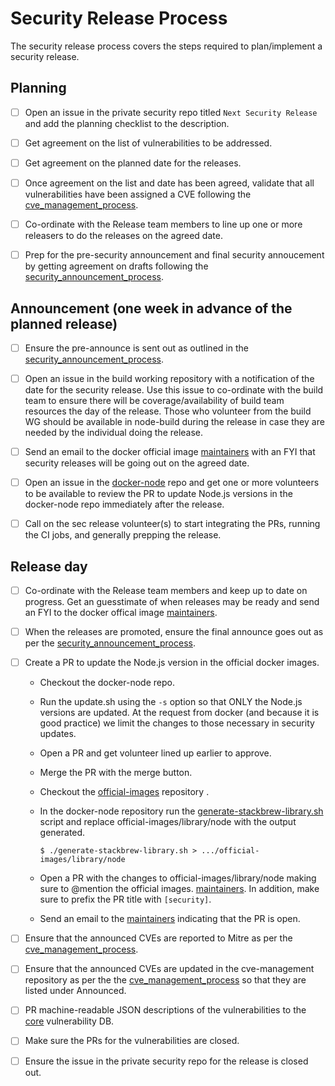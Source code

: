 # Security Release Process

The security release process covers the steps required to plan/implement
a security release.


## Planning

- [ ] Open an issue in the private security repo titled `Next Security Release`
  and add the planning checklist to the description.

- [ ] Get agreement on the list of vulnerabilities to be addressed.

- [ ] Get agreement on the planned date for the releases.

- [ ] Once agreement on the list and date has been agreed, validate that all
  vulnerabilities have been assigned a CVE following the
  [cve_management_process](https://github.com/nodejs/security-wg/blob/master/processes/cve_management_process.md).

- [ ] Co-ordinate with the Release team members to line up one or more releasers
  to do the releases on the agreed date.

- [ ] Prep for the pre-security announcement and final security annoucement by
  getting agreement on drafts following the
  [security_announcement_process](https://github.com/nodejs/security-wg/blob/master/processes/security_annoucement_process.md). 

## Announcement (one week in advance of the planned release)

- [ ] Ensure the pre-announce is sent out as outlined in the
  [security_announcement_process](https://github.com/nodejs/security-wg/blob/master/processes/security_annoucement_process.md). 

- [ ] Open an issue in the build working repository with a notification of the
  date for the security release.  Use this issue to co-ordinate with the build
  team to ensure there will be coverage/availability of build team resources the
  day of the release. Those who volunteer from the build WG should be available
  in node-build during the release in case they are needed by the individual
  doing the release.

- [ ] Send an email to the docker official image
  [maintainers](https://github.com/docker-library/official-images/blob/master/MAINTAINERS)
  with an FYI that security releases will be going out on the agreed date.

- [ ] Open an issue in the [docker-node](https://github.com/nodejs/docker-node)
  repo and get one or more volunteers to be available to review the PR to update
  Node.js versions in the docker-node repo immediately after the release.

- [ ] Call on the sec release volunteer(s) to start integrating the PRs, running
  the CI jobs, and generally prepping the release.

## Release day

- [ ] Co-ordinate with the Release team members and keep up to date on progress.
  Get an guesstimate of when releases may be ready and send an FYI to the docker
  offical image
  [maintainers](https://github.com/docker-library/official-images/blob/master/MAINTAINERS).

- [ ] When the releases are promoted, ensure the final announce goes out as per
  the
  [security_announcement_process](https://github.com/nodejs/security-wg/blob/master/processes/security_annoucement_process.md). 

- [ ] Create a PR to update the Node.js version in the official docker images.  
  * Checkout the docker-node repo.
  * Run the update.sh using the `-s` option so that ONLY the Node.js
    versions are updated. At the request from docker (and because
    it is good practice) we limit the changes to those necessary in
    security updates.
  * Open a PR and get volunteer lined up earlier to approve.
  * Merge the PR with the merge button.
  * Checkout the [official-images](https://github.com/docker-library/official-images)
    repository .
  * In the docker-node repository run the
    [generate-stackbrew-library.sh]( https://github.com/nodejs/docker-node/blob/master/generate-stackbrew-library.sh)
    script and replace official-images/library/node with the output generated.

        $ ./generate-stackbrew-library.sh > .../official-images/library/node

  * Open a PR with the changes to official-images/library/node making sure to 
    @mention the official images.
    [maintainers](https://github.com/docker-library/official-images/blob/master/MAINTAINERS).
    In addition, make sure to prefix the PR title with `[security]`.
  * Send an email to the
    [maintainers](https://github.com/docker-library/official-images/blob/master/MAINTAINERS)
    indicating that the PR is open.

- [ ] Ensure that the announced CVEs are reported to Mitre as per the
  [cve_management_process](https://github.com/nodejs/security-wg/blob/master/processes/cve_management_process.md).

- [ ] Ensure that the announced CVEs are updated in the cve-management
  repository as per the the
  [cve_management_process](https://github.com/nodejs/security-wg/blob/master/processes/cve_management_process.md)
  so that they are listed under Announced.

- [ ] PR machine-readable JSON descriptions of the vulnerabilities to the
  [core](https://github.com/nodejs/security-wg/tree/master/vuln/core)
  vulnerability DB.

- [ ] Make sure the PRs for the vulnerabilities are closed.

- [ ] Ensure the issue in the private security repo for the release is closed
  out.
